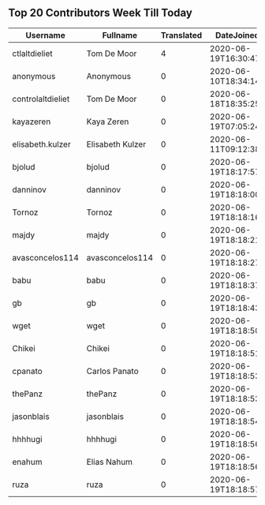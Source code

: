## Top 20 Contributors Week Till Today ##
|Username|Fullname|Translated|DateJoined|Language|
|--------|--------|----------|----------|-------|
|ctlaltdieliet|Tom De Moor|4|2020-06-19T16:30:47Z|nl|
|anonymous|Anonymous|0|2020-06-10T18:34:14.||
|controlaltdieliet|Tom De Moor|0|2020-06-18T18:35:25Z||
|kayazeren|Kaya Zeren|0|2020-06-19T07:05:24Z|tr|
|elisabeth.kulzer|Elisabeth Kulzer|0|2020-06-11T09:12:38Z||
|bjolud|bjolud|0|2020-06-19T18:17:57.||
|danninov|danninov|0|2020-06-19T18:18:00.||
|Tornoz|Tornoz|0|2020-06-19T18:18:16.||
|majdy|majdy|0|2020-06-19T18:18:21.||
|avasconcelos114|avasconcelos114|0|2020-06-19T18:18:27Z||
|babu|babu|0|2020-06-19T18:18:37.||
|gb|gb|0|2020-06-19T18:18:43.||
|wget|wget|0|2020-06-19T18:18:50Z||
|Chikei|Chikei|0|2020-06-19T18:18:51Z||
|cpanato|Carlos Panato|0|2020-06-19T18:18:53Z||
|thePanz|thePanz|0|2020-06-19T18:18:53Z||
|jasonblais|jasonblais|0|2020-06-19T18:18:54Z||
|hhhhugi|hhhhugi|0|2020-06-19T18:18:56.||
|enahum|Elias  Nahum|0|2020-06-19T18:18:56Z|es|
|ruza|ruza|0|2020-06-19T18:18:57.||
